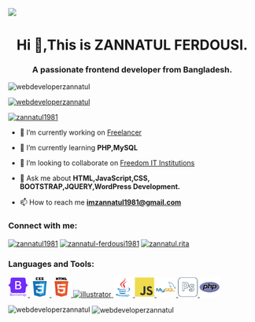 <img src="https://media.licdn.com/dms/image/v2/D4E16AQGGEBpPBU9TfQ/profile-displaybackgroundimage-shrink_350_1400/profile-displaybackgroundimage-shrink_350_1400/0/1732565071429?e=1746057600&v=beta&t=3sG5k8njgXCtKFKYKKwwIWHiU3xzPz-HH97vNuDlGdQ">
<h1 align="center">Hi 👋,This is ZANNATUL FERDOUSI.</h1>
<h3 align="center">A passionate frontend developer from Bangladesh.</h3>

<p align="left"> <img src="https://komarev.com/ghpvc/?username=webdeveloperzannatul&label=Profile%20views&color=0e75b6&style=flat" alt="webdeveloperzannatul" /> </p>

<p align="left"> <a href="https://github.com/ryo-ma/github-profile-trophy"><img src="https://github-profile-trophy.vercel.app/?username=webdeveloperzannatul" alt="webdeveloperzannatul" /></a> </p>

<p align="left"> <a href="https://twitter.com/zannatul1981" target="blank"><img src="https://img.shields.io/twitter/follow/zannatul1981?logo=twitter&style=for-the-badge" alt="zannatul1981" /></a> </p>

- 🔭 I’m currently working on [Freelancer](https://www.freelancer.com/u/zannatul81)

- 🌱 I’m currently learning **PHP,MySQL**

- 👯 I’m looking to collaborate on [Freedom IT Institutions](https://freedomitinstitutions.com/)

- 💬 Ask me about **HTML,JavaScript,CSS, BOOTSTRAP,JQUERY,WordPress Development.**

- 📫 How to reach me **imzannatul1981@gmail.com**

<h3 align="left">Connect with me:</h3>
<p align="left">
<a href="https://twitter.com/zannatul1981" target="blank"><img align="center" src="https://raw.githubusercontent.com/rahuldkjain/github-profile-readme-generator/master/src/images/icons/Social/twitter.svg" alt="zannatul1981" height="30" width="40" /></a>
<a href="https://linkedin.com/in/zannatul-ferdousi1981" target="blank"><img align="center" src="https://raw.githubusercontent.com/rahuldkjain/github-profile-readme-generator/master/src/images/icons/Social/linked-in-alt.svg" alt="zannatul-ferdousi1981" height="30" width="40" /></a>
<a href="https://fb.com/zannatul.rita" target="blank"><img align="center" src="https://raw.githubusercontent.com/rahuldkjain/github-profile-readme-generator/master/src/images/icons/Social/facebook.svg" alt="zannatul.rita" height="30" width="40" /></a>
</p>

<h3 align="left">Languages and Tools:</h3>
<p align="left"> <a href="https://getbootstrap.com" target="_blank" rel="noreferrer"> <img src="https://raw.githubusercontent.com/devicons/devicon/master/icons/bootstrap/bootstrap-plain-wordmark.svg" alt="bootstrap" width="40" height="40"/> </a> <a href="https://www.w3schools.com/css/" target="_blank" rel="noreferrer"> <img src="https://raw.githubusercontent.com/devicons/devicon/master/icons/css3/css3-original-wordmark.svg" alt="css3" width="40" height="40"/> </a> <a href="https://www.w3.org/html/" target="_blank" rel="noreferrer"> <img src="https://raw.githubusercontent.com/devicons/devicon/master/icons/html5/html5-original-wordmark.svg" alt="html5" width="40" height="40"/> </a> <a href="https://www.adobe.com/in/products/illustrator.html" target="_blank" rel="noreferrer"> <img src="https://www.vectorlogo.zone/logos/adobe_illustrator/adobe_illustrator-icon.svg" alt="illustrator" width="40" height="40"/> </a> <a href="https://www.java.com" target="_blank" rel="noreferrer"> <img src="https://raw.githubusercontent.com/devicons/devicon/master/icons/java/java-original.svg" alt="java" width="40" height="40"/> </a> <a href="https://developer.mozilla.org/en-US/docs/Web/JavaScript" target="_blank" rel="noreferrer"> <img src="https://raw.githubusercontent.com/devicons/devicon/master/icons/javascript/javascript-original.svg" alt="javascript" width="40" height="40"/> </a> <a href="https://www.mysql.com/" target="_blank" rel="noreferrer"> <img src="https://raw.githubusercontent.com/devicons/devicon/master/icons/mysql/mysql-original-wordmark.svg" alt="mysql" width="40" height="40"/> </a> <a href="https://www.photoshop.com/en" target="_blank" rel="noreferrer"> <img src="https://raw.githubusercontent.com/devicons/devicon/master/icons/photoshop/photoshop-line.svg" alt="photoshop" width="40" height="40"/> </a> <a href="https://www.php.net" target="_blank" rel="noreferrer"> <img src="https://raw.githubusercontent.com/devicons/devicon/master/icons/php/php-original.svg" alt="php" width="40" height="40"/> </a> </p>

<p><img align="left" src="https://github-readme-stats.vercel.app/api/top-langs?username=webdeveloperzannatul&show_icons=true&locale=en&layout=compact" alt="webdeveloperzannatul" /></p>

<p>&nbsp;<img align="center" src="https://github-readme-stats.vercel.app/api?username=webdeveloperzannatul&show_icons=true&locale=en" alt="webdeveloperzannatul" /></p>

